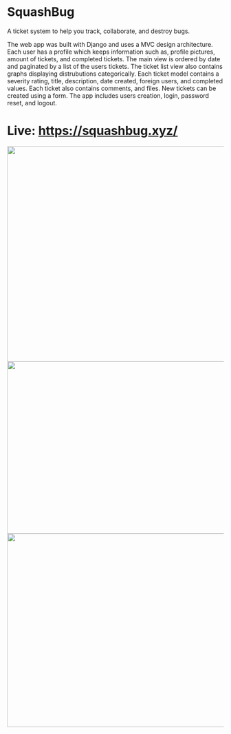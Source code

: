 # SquashBug
A ticket system to help you track, collaborate,  and destroy bugs.

The web app was built with Django and uses a MVC design architecture.  Each user has a profile which keeps information such as, profile pictures, amount of tickets, and completed tickets.  The main view is ordered by date and paginated by a list of the users tickets.  The ticket list view also contains graphs displaying distrubutions categorically.  Each ticket model contains a severity rating, title, description, date created, foreign users, and completed values.  Each ticket also contains comments, and files.  New tickets can be created using a form.  The app includes users creation, login, password reset, and logout.

# Live: https://squashbug.xyz/

<img src="https://i.imgur.com/W8h4b9e.png" width="600" height="500" />
<img src="https://i.imgur.com/EIudZRm.png" width="600" height="400" />
<img src="https://i.imgur.com/llYfpQn.png" width="600" height="450" />
